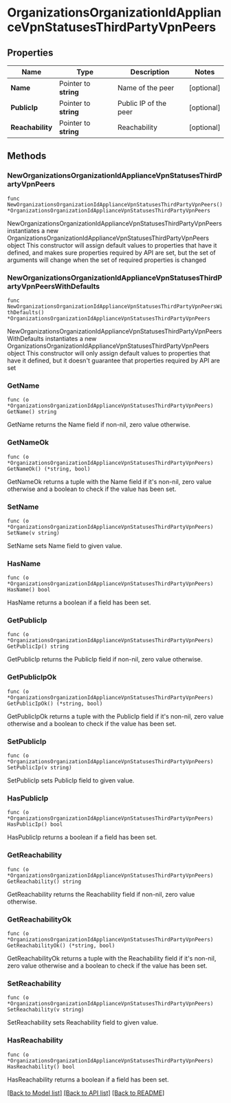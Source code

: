# OrganizationsOrganizationIdApplianceVpnStatusesThirdPartyVpnPeers

## Properties

Name | Type | Description | Notes
------------ | ------------- | ------------- | -------------
**Name** | Pointer to **string** | Name of the peer | [optional] 
**PublicIp** | Pointer to **string** | Public IP of the peer | [optional] 
**Reachability** | Pointer to **string** | Reachability | [optional] 

## Methods

### NewOrganizationsOrganizationIdApplianceVpnStatusesThirdPartyVpnPeers

`func NewOrganizationsOrganizationIdApplianceVpnStatusesThirdPartyVpnPeers() *OrganizationsOrganizationIdApplianceVpnStatusesThirdPartyVpnPeers`

NewOrganizationsOrganizationIdApplianceVpnStatusesThirdPartyVpnPeers instantiates a new OrganizationsOrganizationIdApplianceVpnStatusesThirdPartyVpnPeers object
This constructor will assign default values to properties that have it defined,
and makes sure properties required by API are set, but the set of arguments
will change when the set of required properties is changed

### NewOrganizationsOrganizationIdApplianceVpnStatusesThirdPartyVpnPeersWithDefaults

`func NewOrganizationsOrganizationIdApplianceVpnStatusesThirdPartyVpnPeersWithDefaults() *OrganizationsOrganizationIdApplianceVpnStatusesThirdPartyVpnPeers`

NewOrganizationsOrganizationIdApplianceVpnStatusesThirdPartyVpnPeersWithDefaults instantiates a new OrganizationsOrganizationIdApplianceVpnStatusesThirdPartyVpnPeers object
This constructor will only assign default values to properties that have it defined,
but it doesn't guarantee that properties required by API are set

### GetName

`func (o *OrganizationsOrganizationIdApplianceVpnStatusesThirdPartyVpnPeers) GetName() string`

GetName returns the Name field if non-nil, zero value otherwise.

### GetNameOk

`func (o *OrganizationsOrganizationIdApplianceVpnStatusesThirdPartyVpnPeers) GetNameOk() (*string, bool)`

GetNameOk returns a tuple with the Name field if it's non-nil, zero value otherwise
and a boolean to check if the value has been set.

### SetName

`func (o *OrganizationsOrganizationIdApplianceVpnStatusesThirdPartyVpnPeers) SetName(v string)`

SetName sets Name field to given value.

### HasName

`func (o *OrganizationsOrganizationIdApplianceVpnStatusesThirdPartyVpnPeers) HasName() bool`

HasName returns a boolean if a field has been set.

### GetPublicIp

`func (o *OrganizationsOrganizationIdApplianceVpnStatusesThirdPartyVpnPeers) GetPublicIp() string`

GetPublicIp returns the PublicIp field if non-nil, zero value otherwise.

### GetPublicIpOk

`func (o *OrganizationsOrganizationIdApplianceVpnStatusesThirdPartyVpnPeers) GetPublicIpOk() (*string, bool)`

GetPublicIpOk returns a tuple with the PublicIp field if it's non-nil, zero value otherwise
and a boolean to check if the value has been set.

### SetPublicIp

`func (o *OrganizationsOrganizationIdApplianceVpnStatusesThirdPartyVpnPeers) SetPublicIp(v string)`

SetPublicIp sets PublicIp field to given value.

### HasPublicIp

`func (o *OrganizationsOrganizationIdApplianceVpnStatusesThirdPartyVpnPeers) HasPublicIp() bool`

HasPublicIp returns a boolean if a field has been set.

### GetReachability

`func (o *OrganizationsOrganizationIdApplianceVpnStatusesThirdPartyVpnPeers) GetReachability() string`

GetReachability returns the Reachability field if non-nil, zero value otherwise.

### GetReachabilityOk

`func (o *OrganizationsOrganizationIdApplianceVpnStatusesThirdPartyVpnPeers) GetReachabilityOk() (*string, bool)`

GetReachabilityOk returns a tuple with the Reachability field if it's non-nil, zero value otherwise
and a boolean to check if the value has been set.

### SetReachability

`func (o *OrganizationsOrganizationIdApplianceVpnStatusesThirdPartyVpnPeers) SetReachability(v string)`

SetReachability sets Reachability field to given value.

### HasReachability

`func (o *OrganizationsOrganizationIdApplianceVpnStatusesThirdPartyVpnPeers) HasReachability() bool`

HasReachability returns a boolean if a field has been set.


[[Back to Model list]](../README.md#documentation-for-models) [[Back to API list]](../README.md#documentation-for-api-endpoints) [[Back to README]](../README.md)


